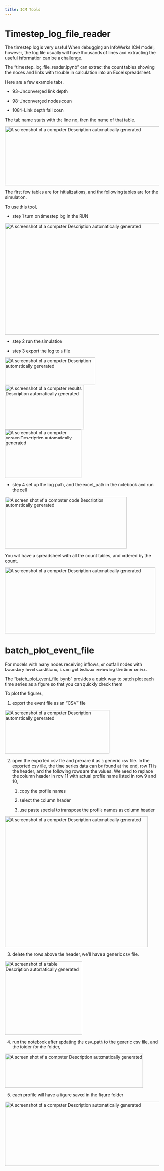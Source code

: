 ```yaml
---
title: ICM Tools
---
```


# Timestep_log_file_reader

The timestep log is very useful When debugging an InfoWorks ICM model, however, the log file usually will have thousands of lines and extracting the useful information can be a challenge.

The “timestep_log_file_reader.ipynb” can extract the count tables showing the nodes and links with trouble in calculation into an Excel spreadsheet.

Here are a few example tabs,

- 93-Unconverged link depth

- 98-Unconverged nodes coun

- 1084-Link depth fail coun

The tab name starts with the line no, then the name of that table.

<img src="./media/image1.png" style="width:6.5in;height:2.00417in" alt="A screenshot of a computer Description automatically generated" />

The first few tables are for initializations, and the following tables are for the simulation.

To use this tool,

- step 1 turn on timestep log in the RUN

<img src="./media/image2.png" style="width:6.5in;height:3.80278in" alt="A screenshot of a computer Description automatically generated" />

- step 2 run the simulation

- step 3 export the log to a file

<img src="./media/image3.png" style="width:3.07253in;height:0.93738in" alt="A screenshot of a computer Description automatically generated" />

<img src="./media/image4.png" style="width:2.69758in;height:1.51023in" alt="A screenshot of a computer results Description automatically generated" />

<img src="./media/image5.png" style="width:2.59343in;height:1.65604in" alt="A screenshot of a computer screen Description automatically generated" />

- step 4 set up the log path, and the excel_path in the notebook and run the cell

<img src="./media/image6.png" style="width:4.16082in;height:1.77254in" alt="A screen shot of a computer code Description automatically generated" />

You will have a spreadsheet with all the count tables, and ordered by the count.

<img src="./media/image7.png" style="width:5.12436in;height:2.24972in" alt="A screenshot of a computer Description automatically generated" />

# batch_plot_event_file

For models with many nodes receiving inflows, or outfall nodes with boundary level conditions, it can get tedious reviewing the time series.

The “batch_plot_event_file.ipynb” provides a quick way to batch plot each time series as a figure so that you can quickly check them.

To plot the figures,

1.  export the event file as an “CSV” file

<img src="./media/image8.png" style="width:3.56205in;height:1.49981in" alt="A screenshot of a computer Description automatically generated" />

2.  open the exported csv file and prepare it as a generic csv file. In the exported csv file, the time series data can be found at the end, row 11 is the header, and the following rows are the values. We need to replace the column header in row 11 with actual profile name listed in row 9 and 10,

    1.  copy the profile names

    2.  select the column header

    3.  use paste special to transpose the profile names as column header

<img src="./media/image9.png" style="width:4.87765in;height:4.45468in" alt="A screenshot of a computer Description automatically generated" />

3.  delete the rows above the header, we’ll have a generic csv file.

<img src="./media/image10.png" style="width:2.62467in;height:2.52052in" alt="A screenshot of a table Description automatically generated" />

4.  run the notebook after updating the csv_path to the generic csv file, and the folder for the folder,

<img src="./media/image11.png" style="width:4.69733in;height:1.16652in" alt="A screen shot of a computer Description automatically generated" />

5.  each profile will have a figure saved in the figure folder

<img src="./media/image12.png" style="width:5.7597in;height:2.18723in" alt="A screenshot of a computer Description automatically generated" />
